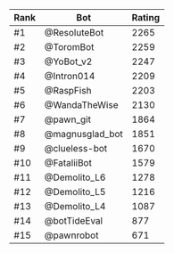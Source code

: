 Rank|Bot|Rating
---|---|---
#1|@ResoluteBot|2265
#2|@ToromBot|2259
#3|@YoBot_v2|2247
#4|@Intron014|2209
#5|@RaspFish|2203
#6|@WandaTheWise|2130
#7|@pawn_git|1864
#8|@magnusglad_bot|1851
#9|@clueless-bot|1670
#10|@FataliiBot|1579
#11|@Demolito_L6|1278
#12|@Demolito_L5|1216
#13|@Demolito_L4|1087
#14|@botTideEval|877
#15|@pawnrobot|671
